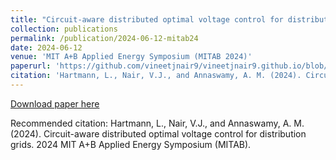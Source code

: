 ```yaml
---
title: "Circuit-aware distributed optimal voltage control for distribution grids"
collection: publications
permalink: /publication/2024-06-12-mitab24
date: 2024-06-12
venue: 'MIT A+B Applied Energy Symposium (MITAB 2024)'
paperurl: 'https://github.com/vineetjnair9/vineetjnair9.github.io/blob/master/files/MITAB%202024_Abstract_V3.pdf'
citation: 'Hartmann, L., Nair, V.J., and Annaswamy, A. M. (2024). Circuit-aware distributed optimal voltage control for distribution grids. 2024 MIT A+B Applied Energy Symposium (MITAB).'
---
```


<a href='https://github.com/vineetjnair9/vineetjnair9.github.io/blob/master/files/MITAB%202024_Abstract_V3.pdf'>Download paper here</a>

Recommended citation: Hartmann, L., Nair, V.J., and Annaswamy, A. M. (2024). Circuit-aware distributed optimal voltage control for distribution grids. 2024 MIT A+B Applied Energy Symposium (MITAB).